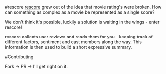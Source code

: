 #rescore
[rescore](http://www.rescore.io) grew out of the idea that movie rating's were broken. How can something as complex as a movie be represented as a single score?

We don't think it's possible, luckily a solution is waiting in the wings - enter rescore!

rescore collects user reviews and reads them for you - keeping track of different factors, sentiment and cast members along the way. This information is then used to build a short expressive summary.

#Contributing

Fork → PR → I'll get right on it.